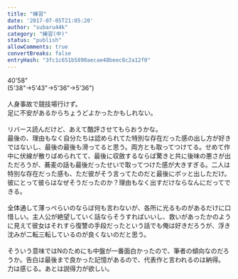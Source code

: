 ```yaml
---
title: "練習"
date: '2017-07-05T21:05:20'
author: "subaru44k"
category: "練習(中)"
status: "publish"
allowComments: true
convertBreaks: false
entryHash: "3fc1c651b5890aecae48beec8c2a12f0"
---
```

40'58"<br>
(5'38"→5'43"→5'36"→5'36")<br>
<br>
人身事故で競技場行けず。<br>
足に不安があるからちょうどよかったかもしれない。<br>
<br>
リバース読んだけど、あえて酷評させてもらおうかな。<br>
最後の、理由もなく自分たちは認められてた特別な存在だった感の出し方が好きではないし、最後の最後も滑ってると思う。両方とも取ってつけてる。せめて作中に伏線が散りばめられてて、最後に収斂するならば驚きと共に後味の悪さが出ただろうが、蕎麦の話も最後だったせいで取ってつけた感が大きすぎる。二人は特別な存在だった感も、ただ彼がそう言ってたのだと最後にポッと出しただけ。彼にとって彼らはなぜそうだったのか？理由もなく出すだけならなんにだってできる。<br>
<br>
全体通して薄っぺらいのならば何も言わないが、各所に光るものがあるだけに口惜しい。主人公が絶望していく話ならそうすればいいし、救いがあったかのように見えて彼女はそれすら復讐の手段だったという話でも俺は好きだろうが、浮き沈みが二転三転しているのが良くないのだと思う。<br>
<br>
そういう意味ではNのためにも中盤が一番面白かったので、筆者の傾向なのだろうか。告白は最後まで良かった記憶があるので、代表作と言われるのは納得。<br>
力は感じる。あとは説得力が欲しい。
